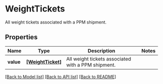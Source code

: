 # WeightTickets

All weight tickets associated with a PPM shipment.

## Properties
Name | Type | Description | Notes
------------ | ------------- | ------------- | -------------
**value** | [**[WeightTicket]**](WeightTicket.md) | All weight tickets associated with a PPM shipment. | 

[[Back to Model list]](../README.md#documentation-for-models) [[Back to API list]](../README.md#documentation-for-api-endpoints) [[Back to README]](../README.md)


